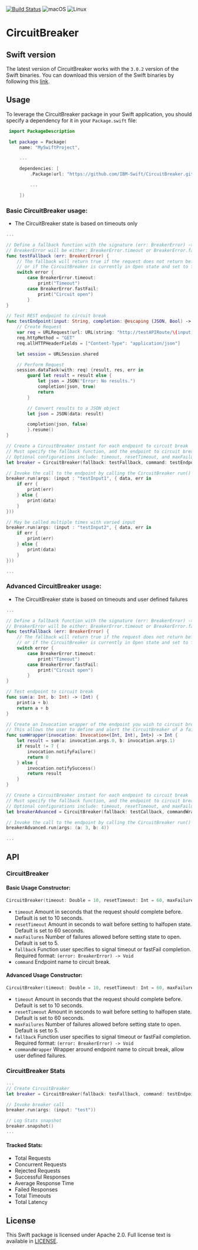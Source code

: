 [![Build Status](https://travis-ci.com/IBM-Swift/CircuitBreaker.svg?token=zkW1banusRzgHu6HwJiN&branch=develop)](https://travis-ci.com/IBM-Swift/CircuitBreaker)
![macOS](https://img.shields.io/badge/os-macOS-green.svg?style=flat)
![Linux](https://img.shields.io/badge/os-linux-green.svg?style=flat)

# CircuitBreaker

## Swift version
The latest version of CircuitBreaker works with the `3.0.2` version of the Swift binaries. You can download this version of the Swift binaries by following this [link](https://swift.org/download/#releases).

## Usage
To leverage the CircuitBreaker package in your Swift application, you should specify a dependency for it in your `Package.swift` file:

```swift
 import PackageDescription

 let package = Package(
     name: "MySwiftProject",

     ...

     dependencies: [
         .Package(url: "https://github.com/IBM-Swift/CircuitBreaker.git", majorVersion: 0, minor: 0),

         ...

     ])
 ```

 ### Basic CircuitBreaker usage:

  * The CircuitBreaker state is based on timeouts only

```swift
...

// Define a fallback function with the signature (err: BreakerError) -> Void
// BreakerError will be either: BreakerError.timeout or BreakerError.fastFail
func testFallback (err: BreakerError) {
    // The fallback will return true if the request does not return before the specified timeout
    // or if the CircuitBreaker is currently in Open state and set to fail fast
    switch error {
        case BreakerError.timeout:
            print("Timeout")
        case BreakerError.fastFail:
            print("Circuit open")
        }
}

// Test REST endpoint to circuit break
func testEndpoint(input: String, completion: @escaping (JSON, Bool) -> ()) {
    // Create Request
    var req = URLRequest(url: URL(string: "http://testAPIRoute/\(input)")!)
    req.httpMethod = "GET"
    req.allHTTPHeaderFields = ["Content-Type": "application/json"]

    let session = URLSession.shared

    // Perform Request
    session.dataTask(with: req) {result, res, err in
        guard let result = result else {
            let json = JSON("Error: No results.")
            completion(json, true)
            return
        }

        // Convert results to a JSON object
        let json = JSON(data: result)

        completion(json, false)
        }.resume()
}

// Create a CircuitBreaker instant for each endpoint to circuit break
// Must specify the fallback function, and the endpoint to circuit break
// Optional configurations include: timeout, resetTimeout, and maxFailures
let breaker = CircuitBreaker(fallback: testFallback, command: testEndpoint)

// Invoke the call to the endpoint by calling the CircuitBreaker run() function and pass any arguments
breaker.run(args: (input : "testInput1", { data, err in
    if err {
        print(err)
    } else {
        print(data)
    }
}))

// May be called multiple times with varied input
breaker.run(args: (input : "testInput2", { data, err in
    if err {
        print(err)
    } else {
        print(data)
    }
}))

...
```

### Advanced CircuitBreaker usage:

  * The CircuitBreaker state is based on timeouts and user defined failures

```swift
...

// Define a fallback function with the signature (err: BreakerError) -> Void
// BreakerError will be either: BreakerError.timeout or BreakerError.fastFail
func testFallback (err: BreakerError) {
    // The fallback will return true if the request does not return before the specified timeout
    // or if the CircuitBreaker is currently in Open state and set to fail fast
    switch error {
        case BreakerError.timeout:
            print("Timeout")
        case BreakerError.fastFail:
            print("Circuit open")
        }
}

// Test endpoint to circuit break
func sum(a: Int, b: Int) -> (Int) {
    print(a + b)
    return a + b
}

// Create an Invocation wrapper of the endpoint you wish to circuit break
// This allows the user to define and alert the CircuitBreaker of a failure
func sumWrapper(invocation: Invocation<(Int, Int), Int>) -> Int {
    let result = sum(a: invocation.args.0, b: invocation.args.1)
    if result != 7 {
        invocation.notifyFailure()
        return 0
    } else {
        invocation.notifySuccess()
        return result
    }
}

// Create a CircuitBreaker instant for each endpoint to circuit break
// Must specify the fallback function, and the endpoint to circuit break
// Optional configurations include: timeout, resetTimeout, and maxFailures
let breakerAdvanced = CircuitBreaker(fallback: testCallback, commandWrapper: sumWrapper)

// Invoke the call to the endpoint by calling the CircuitBreaker run() function and pass any arguments
breakerAdvanced.run(args: (a: 3, b: 4))

...
```

## API
### CircuitBreaker

#### Basic Usage Constructor:
```swift
CircuitBreaker(timeout: Double = 10, resetTimeout: Int = 60, maxFailures: Int = 5, callback: @escaping (_ error: Bool) -> Void, command: @escaping AnyFunction<A, B>)
```
 * `timeout` Amount in seconds that the request should complete before. Default is set to 10 seconds.
 * `resetTimeout` Amount in seconds to wait before setting to halfopen state. Default is set to 60 seconds.
 * `maxFailures` Number of failures allowed before setting state to open. Default is set to 5.
 * `fallback` Function user specifies to signal timeout or fastFail completion. Required format: `(error: BreakerError) -> Void`
 * `command` Endpoint name to circuit break.

#### Advanced Usage Constructor:
```swift
CircuitBreaker(timeout: Double = 10, resetTimeout: Int = 60, maxFailures: Int = 5, callback: @escaping (_ error: Bool) -> Void, commandWrapper: @escaping AnyFunctionWrapper<A, B>)
```
 * `timeout` Amount in seconds that the request should complete before. Default is set to 10 seconds.
 * `resetTimeout` Amount in seconds to wait before setting to halfopen state. Default is set to 60 seconds.
 * `maxFailures` Number of failures allowed before setting state to open. Default is set to 5.
 * `fallback` Function user specifies to signal timeout or fastFail completion. Required format: `(error: BreakerError) -> Void`
 * `commandWrapper` Wrapper around endpoint name to circuit break, allow user defined failures.

### CircuitBreaker Stats
```swift
...
// Create CircuitBreaker
let breaker = CircuitBreaker(fallback: tesFallback, command: testEndpoint)

// Invoke breaker call
breaker.run(args: (input: "test"))

// Log Stats snapshot
breaker.snapshot()
...
```

#### Tracked Stats:
 * Total Requests
 * Concurrent Requests
 * Rejected Requests
 * Successful Responses
 * Average Response Time
 * Failed Responses
 * Total Timeouts
 * Total Latency

## License
This Swift package is licensed under Apache 2.0. Full license text is available in [LICENSE](LICENSE).
